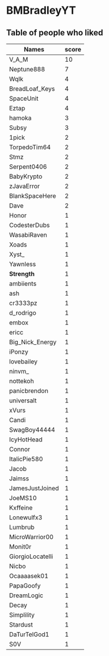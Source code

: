 # BMBradleyYT
## Table of people who liked
Names | score
--- | ---
V_A_M | 10
Neptune888 | 7
Wqlk | 4
BreadLoaf_Keys | 4
SpaceUnit | 4
Eztap | 4
hamoka | 3
Subsy | 3
1pick | 2
TorpedoTim64 | 2
Stmz | 2
Serpent0406 | 2
BabyKrypto | 2
zJavaError | 2
BlankSpaceHere | 2
Dave | 2
Honor | 1
CodesterDubs | 1
WasabiRaven | 1
Xoads | 1
Xyst_ | 1
Yawnless | 1
__Strength__ | 1
ambiients | 1
ash | 1
cr3333pz | 1
d_rodrigo | 1
embox | 1
ericc | 1
Big_Nick_Energy | 1
iPonzy | 1
lovebailey | 1
ninvm_ | 1
nottekoh | 1
panicbrendon | 1
universalt | 1
xVurs | 1
Candi | 1
SwagBoy44444 | 1
IcyHotHead | 1
Connor | 1
ItalicPie580 | 1
Jacob | 1
Jaimss | 1
JamesJustJoined | 1
JoeMS10 | 1
Kxffeine | 1
Lonewulfx3 | 1
Lumbrub | 1
MicroWarrior00 | 1
Monit0r | 1
GiorgioLocatelli | 1
Nicbo | 1
Ocaaaasek01 | 1
PapaGoofy | 1
DreamLogic | 1
Decay | 1
Simplility | 1
Stardust | 1
DaTurTelGod1 | 1
S0V | 1
